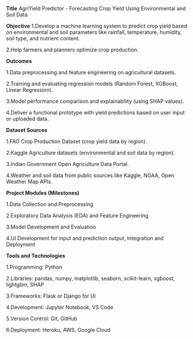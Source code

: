 **Title**
AgriYield Predictor - Forecasting Crop Yield Using Environmental and Soil Data

**Objective**
1.Develop a machine learning system to predict crop yield based on environmental and soil parameters like rainfall, temperature, humidity, soil type, and nutrient content.

2.Help farmers and planners optimize crop production.

**Outcomes**

1.Data preprocessing and feature engineering on agricultural datasets.

2.Training and evaluating regression models (Random Forest, XGBoost, Linear Regression).

3.Model performance comparison and explainability (using SHAP values).

4.Deliver a functional prototype with yield predictions based on user input or uploaded data.

**Dataset Sources**

1.FAO Crop Production Dataset (crop yield data by region).

2.Kaggle Agriculture datasets (environmental and soil data by region).

3.Indian Government Open Agriculture Data Portal.

4.Weather and soil data from public sources like Kaggle, NOAA, Open Weather Map APIs.

**Project Modules (Milestones)**

1.Data Collection and Preprocessing

2.Exploratory Data Analysis (EDA) and Feature Engineering

3.Model Development and Evaluation

4.UI Development for input and prediction output, Integration and Deployment

**Tools and Technologies**

1.Programming: Python

2.Libraries: pandas, numpy, matplotlib, seaborn, scikit-learn, xgboost, lightgbm, SHAP

3.Frameworks: Flask or Django for UI

4.Development: Jupyter Notebook, VS Code

5.Version Control: Git, GitHub

6.Deployment: Heroku, AWS, Google Cloud
